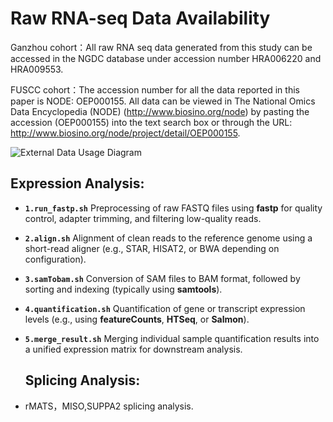 # Raw RNA-seq Data Availability

Ganzhou cohort：All raw RNA seq data generated from this study can be accessed in the NGDC database under accession number HRA006220 and HRA009553.

FUSCC cohort：The accession number for all the data reported in this paper is NODE: OEP000155. All data can be viewed in The National Omics Data Encyclopedia (NODE) (http://www.biosino.org/node) by pasting the accession (OEP000155) into the text search box or through the URL: http://www.biosino.org/node/project/detail/OEP000155.

![External Data Usage Diagram](./External%20Data%20Usage%20Diagram.png)

## **Expression Analysis**: 

- **`1.run_fastp.sh`**
  Preprocessing of raw FASTQ files using **fastp** for quality control, adapter trimming, and filtering low-quality reads.

- **`2.align.sh`**
  Alignment of clean reads to the reference genome using a short-read aligner (e.g., STAR, HISAT2, or BWA depending on configuration).

- **`3.samTobam.sh`**
  Conversion of SAM files to BAM format, followed by sorting and indexing (typically using **samtools**).

- **`4.quantification.sh`**
  Quantification of gene or transcript expression levels (e.g., using **featureCounts**, **HTSeq**, or **Salmon**).

- **`5.merge_result.sh`**
  Merging individual sample quantification results into a unified expression matrix for downstream analysis.

  ## **Splicing Analysis**: 

- rMATS，MISO,SUPPA2 splicing analysis.
